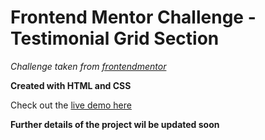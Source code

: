 # Frontend Mentor Challenge - Testimonial Grid Section

_Challenge taken from [frontendmentor](https://www.frontendmentor.io/)_

**Created with HTML and CSS**

Check out the [live demo here](https://testimonial-grid-section-fm.netlify.app/)

**Further details of the project wil be updated soon**
